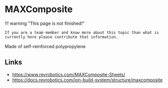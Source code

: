 # MAXComposite

!!! warning "This page is not finished!"

    If you are a team member and know more about this topic than what is currently here please contribute that information.

Made of self-reinforced polypropylene

## Links

- <https://www.revrobotics.com/MAXComposite-Sheets/>
- <https://docs.revrobotics.com/ion-build-system/structure/maxcomposite>

